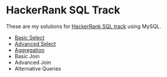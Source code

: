 # HackerRank SQL Track

These are my solutions for [HackerRank SQL track](https://www.hackerrank.com/domains/sql) using MySQL.

- [Basic Select](https://github.com/cmbernardi/SQL-HackerRank/tree/main/1-%20Basic%20Select)
- [Advanced Select](https://github.com/cmbernardi/SQL-HackerRank/tree/main/2-%20Advanced%20Select)
- [Aggregation](https://github.com/cmbernardi/SQL-HackerRank/tree/main/3-%20Aggregation)
- Basic Join
- Advanced Join
- Alternative Queries
